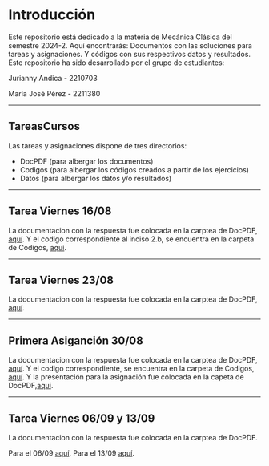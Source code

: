 # Introducción
Este repositorio está dedicado a la materia de Mecánica Clásica del semestre 2024-2. Aquí encontrarás:
Documentos con las soluciones para tareas y asignaciones. Y códigos con sus respectivos datos y resultados. Este repositorio ha sido desarrollado por el grupo de estudiantes:

Jurianny Andica - 2210703

María José Pérez - 2211380


----------------------------------------------------------------------------------------------------------

## TareasCursos
Las tareas y asignaciones dispone de tres directorios: 
+ DocPDF (para albergar los documentos)
+ Codigos (para albergar los códigos creados a partir de los ejercicios)
+ Datos (para albergar los datos y/o resultados)

----------------------------------------------------------------------------------------------------------

## Tarea Viernes 16/08
La documentacion con la respuesta fue colocada en la carptea de DocPDF, [aquí](https://github.com/MariaJo2211380/TareasCursos20B-2024.2/tree/main/DocPDF). Y el codigo correspondiente al inciso 2.b, se encuentra en la carpeta de Codigos, [aquí](https://github.com/MariaJo2211380/TareasCursos20B-2024.2/tree/main/Codigos).

----------------------------------------------------------------------------------------------------------

## Tarea Viernes 23/08
La documentacion con la respuesta fue colocada en la carptea de DocPDF, [aquí](https://github.com/MariaJo2211380/TareasCursos20B-2024.2/tree/main/DocPDF). 

----------------------------------------------------------------------------------------------------------

## Primera Asiganción 30/08
La documentacion con la respuesta fue colocada en la carptea de DocPDF, [aquí](https://github.com/MariaJo2211380/TareasCursos20B-2024.2/blob/main/DocPDF/Asignaci%C3%B3n_1.pdf). 
Y el codigo correspondiente, se encuentra en la carpeta de Codigos, [aquí](https://github.com/MariaJo2211380/TareasCursos20B-2024.2/blob/main/Codigos/Asignaci%C3%B3n1%20(1).ipynb).
Y la presentación para la asignación fue colocada en la capeta de DocPDF,[aquí](https://github.com/MariaJo2211380/TareasCursos20B-2024.2/blob/main/DocPDF/Presentacio%CC%81n%20asignacio%CC%81n%201.pdf).  

----------------------------------------------------------------------------------------------------------

## Tarea Viernes 06/09 y 13/09
La documentacion con la respuesta fue colocada en la carptea de DocPDF.

Para el 06/09 [aquí](https://github.com/MariaJo2211380/TareasCursos20B-2024.2/blob/main/DocPDF/Taller%20%233%20Clasica.pdf). 
Para el 13/09 [aquí](https://github.com/MariaJo2211380/TareasCursos20B-2024.2/blob/main/DocPDF/Taller%20%234%20Clasica.pdf). 
